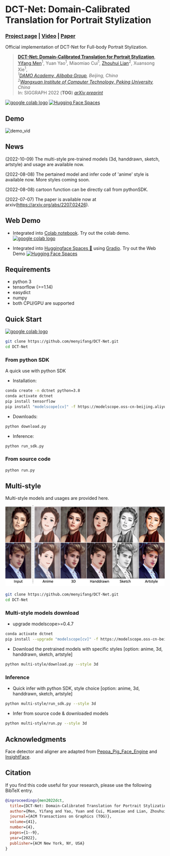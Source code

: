 # DCT-Net: Domain-Calibrated Translation for Portrait Stylization

### [Project page](https://menyifang.github.io/projects/DCTNet/DCTNet.html) |  [Video](https://www.youtube.com/watch?v=Y8BrfOjXYQM) | [Paper](https://arxiv.org/abs/2207.02426)

Official implementation of DCT-Net for Full-body Portrait Stylization.


> [**DCT-Net: Domain-Calibrated Translation for Portrait Stylization**](arxiv_url_coming_soon),             
> [Yifang Men](https://menyifang.github.io/)<sup>1</sup>, Yuan Yao<sup>1</sup>, Miaomiao Cui<sup>1</sup>, [Zhouhui Lian](https://www.icst.pku.edu.cn/zlian/)<sup>2</sup>, Xuansong Xie<sup>1</sup>,        
> _<sup>1</sup>[DAMO Academy, Alibaba Group](https://damo.alibaba.com), Beijing, China_  
> _<sup>2</sup>[Wangxuan Institute of Computer Technology, Peking University](https://www.icst.pku.edu.cn/), China_     
> In: SIGGRAPH 2022 (**TOG**) 
> *[arXiv preprint](https://arxiv.org/abs/2207.02426)* 

<a href="https://colab.research.google.com/github/menyifang/DCT-Net/blob/main/notebooks/inference.ipynb"><img src="https://colab.research.google.com/assets/colab-badge.svg" alt="google colab logo"></a> 
[![Hugging Face Spaces](https://img.shields.io/badge/%F0%9F%A4%97%20Hugging%20Face-Spaces-blue)](https://huggingface.co/spaces/SIGGRAPH2022/DCT-Net)


## Demo
![demo_vid](assets/demo.gif)


## News

(2022-10-09) The multi-style pre-trained models (3d, handdrawn, sketch, artstyle) and usage are available now. 

(2022-08-08) The pertained model and infer code of 'anime' style is available now. More styles coming soon.

(2022-08-08) cartoon function can be directly call from pythonSDK.

(2022-07-07) The paper is available now at arxiv(https://arxiv.org/abs/2207.02426).


## Web Demo
- Integrated into [Colab notebook](https://colab.research.google.com/github/menyifang/DCT-Net/blob/main/notebooks/inference.ipynb). Try out the colab demo.<a href="https://colab.research.google.com/github/menyifang/DCT-Net/blob/main/notebooks/inference.ipynb"><img src="https://colab.research.google.com/assets/colab-badge.svg" alt="google colab logo"></a> 

- Integrated into [Huggingface Spaces 🤗](https://huggingface.co/spaces) using [Gradio](https://github.com/gradio-app/gradio). Try out the Web Demo [![Hugging Face Spaces](https://img.shields.io/badge/%F0%9F%A4%97%20Hugging%20Face-Spaces-blue)](https://huggingface.co/spaces/SIGGRAPH2022/DCT-Net)


## Requirements
* python 3
* tensorflow (>=1.14)
* easydict
* numpy
* both CPU/GPU are supported


## Quick Start
<a href="https://colab.research.google.com/github/menyifang/DCT-Net/blob/main/notebooks/inference.ipynb"><img src="https://colab.research.google.com/assets/colab-badge.svg" alt="google colab logo"></a> 


```bash
git clone https://github.com/menyifang/DCT-Net.git
cd DCT-Net

```

### From python SDK
A quick use with python SDK

- Installation:
```bash
conda create -n dctnet python=3.8
conda activate dctnet
pip install tensorflow
pip install "modelscope[cv]" -f https://modelscope.oss-cn-beijing.aliyuncs.com/releases/repo.html
```

- Downloads:
```bash
python download.py
```

- Inference:
```bash
python run_sdk.py
```


### From source code
```bash
python run.py
```

## Multi-style

Multi-style models and usages are provided here.

![demo_img](assets/styles.png)

```bash
git clone https://github.com/menyifang/DCT-Net.git
cd DCT-Net
```

###  Multi-style models download

- upgrade modelscope>=0.4.7

```bash
conda activate dctnet
pip install --upgrade "modelscope[cv]" -f https://modelscope.oss-cn-beijing.aliyuncs.com/releases/repo.html
```

- Download the pretrained models with specific styles [option: anime, 3d, handdrawn, sketch, artstyle]
```bash
python multi-style/download.py --style 3d
```

### Inference

- Quick infer with python SDK, style choice [option: anime, 3d, handdrawn, sketch, artstyle]

```bash
python multi-style/run_sdk.py --style 3d
```

- Infer from source code & downloaded models
```bash
python multi-style/run.py --style 3d
```





## Acknowledgments

Face detector and aligner are adapted from [Peppa_Pig_Face_Engine](https://github.com/610265158/Peppa_Pig_Face_Engine
) and [InsightFace](https://github.com/TreB1eN/InsightFace_Pytorch).



## Citation

If you find this code useful for your research, please use the following BibTeX entry.

```bibtex
@inproceedings{men2022dct,
  title={DCT-Net: Domain-Calibrated Translation for Portrait Stylization},
  author={Men, Yifang and Yao, Yuan and Cui, Miaomiao and Lian, Zhouhui and Xie, Xuansong},
  journal={ACM Transactions on Graphics (TOG)},
  volume={41},
  number={4},
  pages={1--9},
  year={2022},
  publisher={ACM New York, NY, USA}
}
```







